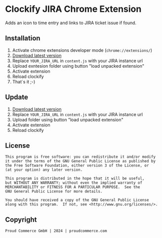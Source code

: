 # Clockify JIRA Chrome Extension

Adds an icon to time entry and links to JIRA ticket issue if found.

## Installation

1. Activate chrome extensions developer mode (`chrome://extensions/`)
2. [Download latest version](https://github.com/proudcommerce/Clockify-JIRA-Chrome-Extensions/archive/refs/heads/main.zip)
3. Replace `YOUR_JIRA_URL` in `content.js` with your JIRA instance url
4. Upload exntesion folder using button "load unpacked extension"
5. Activate extension
6. Reload clockify
7. That´s it ;-)

## Update

1. [Download latest version](https://github.com/proudcommerce/Clockify-JIRA-Chrome-Extensions/archive/refs/heads/main.zip)
2. Replace `YOUR_JIRA_URL` in `content.js` with your JIRA instance url
3. Upload folder using button "load unpacked extension"
4. Activate extension
5. Reload clockify

## License

    This program is free software: you can redistribute it and/or modify
    it under the terms of the GNU General Public License as published by
    the Free Software Foundation, either version 3 of the License, or
    (at your option) any later version.

    This program is distributed in the hope that it will be useful,
    but WITHOUT ANY WARRANTY; without even the implied warranty of
    MERCHANTABILITY or FITNESS FOR A PARTICULAR PURPOSE.  See the
    GNU General Public License for more details.

    You should have received a copy of the GNU General Public License
    along with this program.  If not, see <http://www.gnu.org/licenses/>.
    

## Copyright

	Proud Commerce GmbH | 2024 | proudcommerce.com
